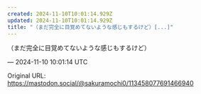 ```yaml
---
created: 2024-11-10T10:01:14.929Z
updated: 2024-11-10T10:01:14.929Z
title: "（まだ完全に目覚めてないような感じもするけど）[...]"
---
```


<p>（まだ完全に目覚めてないような感じもするけど）</p>

&mdash; 2024-11-10 10:01:14 UTC

Original URL: https://mastodon.social/@sakuramochi0/113458077691466940
